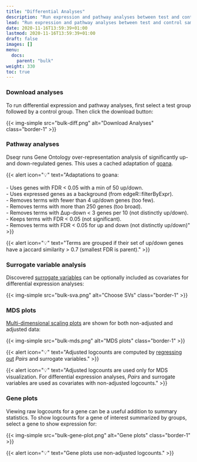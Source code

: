 ```yaml
---
title: "Differential Analyses"
description: "Run expression and pathway analyses between test and control samples."
lead: "Run expression and pathway analyses between test and control samples."
date: 2020-11-16T13:59:39+01:00
lastmod: 2020-11-16T13:59:39+01:00
draft: false
images: []
menu:
  docs:
    parent: "bulk"
weight: 330
toc: true
---
```


### Download analyses

To run differential expression and pathway analyses, first select a test group followed by a control group. Then click the download button: 

{{< img-simple src="bulk-diff.png" alt="Download Analyses" class="border-1" >}}


### Pathway analyses

Dseqr runs Gene Ontology over-representation analysis of significantly up- and down-regulated genes. This uses a cached adaptation of [goana](https://www.bioconductor.org/packages/devel/workflows/vignettes/RnaSeqGeneEdgeRQL/inst/doc/edgeRQL.html#pathway-analysis).

{{< alert icon="💡" text="Adaptations to goana:</br></br>- Uses genes with FDR < 0.05 with a min of 50 up/down.</br>- Uses expressed genes as a background (from edgeR::filterByExpr).</br>- Removes terms with fewer than 4 up/down genes (too few).</br>- Removes terms with more than 250 genes (too broad).</br>- Removes terms with Δup-down < 3 genes per 10 (not distinctly up/down).</br>- Keeps terms with FDR < 0.05 (not significant).</br>- Removes terms with FDR < 0.05 for up and down (not distinctly up/down)" >}}

{{< alert icon="💡" text="Terms are grouped if their set of up/down genes have a jaccard similarity > 0.7 (smallest FDR is parent)." >}}

### Surrogate variable analysis

Discovered [surrogate variables](https://bioconductor.org/packages/release/bioc/html/sva.html) can be optionally included as covariates for differential expression analyses:

{{< img-simple src="bulk-sva.png" alt="Choose SVs" class="border-1" >}}

### MDS plots

[Multi-dimensional scaling plots](https://www.huber.embl.de/users/klaus/stat_methods_bioinf/graphics_bioinf.html#multidimensional-scaling-mds) are shown for both non-adjusted and adjusted data:

{{< img-simple src="bulk-mds.png" alt="MDS plots" class="border-1" >}}

{{< alert icon="💡" text="Adjusted logcounts are computed by <a href='http://research.libd.org/jaffelab/reference/cleaningY.html'>regressing out</a> <i>Pairs</i> and surrogate variables." >}}

{{< alert icon="💡" text="Adjusted logcounts are used only for MDS visualization. For differential expression analyses, <i>Pairs</i> and surrogate variables are used as covariates with non-adjusted logcounts." >}}


### Gene plots

Viewing raw logcounts for a gene can be a useful addition to summary statistics. To show logcounts for a gene of interest summarized by groups, select a gene to show expression for:

{{< img-simple src="bulk-gene-plot.png" alt="Gene plots" class="border-1" >}}

{{< alert icon="💡" text="Gene plots use non-adjusted logcounts." >}}